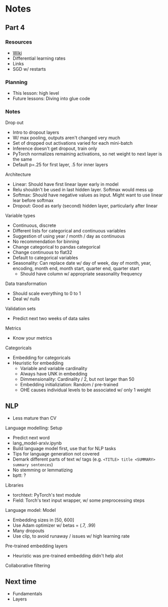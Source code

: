 # Notes

## Part 4

### Resources

 - [Wiki](http://forums.fast.ai/t/wiki-lesson-4/)
 - Differential learning rates
 - Links
 - SGD w/ restarts

### Planning

 - This lesson: high level
 - Future lessons: Diving into glue code


### Notes

Drop out

 - Intro to dropout layers
 - W/ max pooling, outputs aren't changed very much
 - Set of dropped out activations varied for each mini-batch
 - Inference doesn't get dropout, train only
 - PyTorch normalizes remaining activations, so net weight to next layer is the same
 - Default p=.25 for first layer, .5 for inner layers


Architecture
 - Linear: Should have first linear layer early in model
 - Relu shouldn't be used in last hidden layer. Softmax would mess up
 - Softmax: Should have negative values as input. Might want to use linear lear before softmax
 - Dropout: Good as early (second) hidden layer, particularly after linear

Variable types

 - Continuous, discrete
 - Different lists for categorical and continuous variables
 - Suggestion of using year / month / day as continuous
 - No recommendation for binning
 - Change categorical to pandas categorical
 - Change continuous to flat32
 - Default to categorical variables
 - Seasonality: Can replace date w/ day of week, day of month, year, encoding, month end, month start, quarter end, quarter start
   - Should have column w/ appropriate seasonality frequency

Data transformation

 - Should scale everything to 0 to 1
 - Deal w/ nulls

Validation sets

 - Predict next two weeks of data sales


Metrics

 - Know your metrics


Categoricals

 - Embedding for categoricals
 - Heuristic for embedding
   - Variable and variable cardinality
   - Always have UNK in embedding
   - Dimmensionality: Cardinality / 2, but not larger than 50
   - Embedding initializiation: Random / pre-trained
   - OHE causes individual levels to be associated w/ only 1 weight

## NLP

 - Less mature than CV

Language modelling: Setup

 - Predict next word
 - lang_model-arxiv.ipynb
 - Build language model first, use that for NLP tasks
 - Tips for language generation not covered
 - Demark different parts of text w/ tags (e.g. `<TITLE> title <SUMMARY> summary sentences`)
 - No stemming or lemmatizing
 - bptt: ?

Libraries

 - torchtext: PyTorch's text module
 - Field: Torch's text input wrapper, w/ some preprocessing steps

Language model: Model

 - Embedding sizes in [50, 600]
 - Use Adam optimizer w/ betas = (.7, .99)
 - Many dropouts
 - Use clip, to avoid runaway / issues w/ high learning rate

Pre-trained embedding layers

 - Heuristic was pre-trained embedding didn't help alot

Collaborative filtering

## Next time

 - Fundamentals
 - Layers